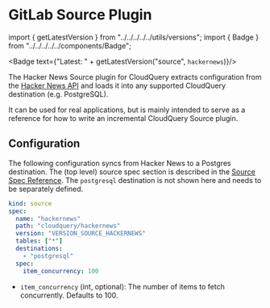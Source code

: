 # GitLab Source Plugin

import { getLatestVersion } from "../../../../../utils/versions";
import { Badge } from "../../../../../components/Badge";

<Badge text={"Latest: " + getLatestVersion("source", `hackernews`)}/>

The Hacker News Source plugin for CloudQuery extracts configuration from the [Hacker News API](https://github.com/HackerNews/API) and loads it into any supported CloudQuery destination (e.g. PostgreSQL).

It can be used for real applications, but is mainly intended to serve as a reference for how to write an incremental CloudQuery Source plugin. 

## Configuration

The following configuration syncs from Hacker News to a Postgres destination. The (top level) source spec section is described in the [Source Spec Reference](https://www.cloudquery.io/docs/reference/source-spec). The `postgresql` destination is not shown here and needs to be separately defined.

```yaml
kind: source
spec:
  name: "hackernews"
  path: "cloudquery/hackernews"
  version: "VERSION_SOURCE_HACKERNEWS"
  tables: ["*"]
  destinations: 
    - "postgresql"
  spec:
    item_concurrency: 100
```

- `item_concurrency` (int, optional):
    The number of items to fetch concurrently. Defaults to 100.
 